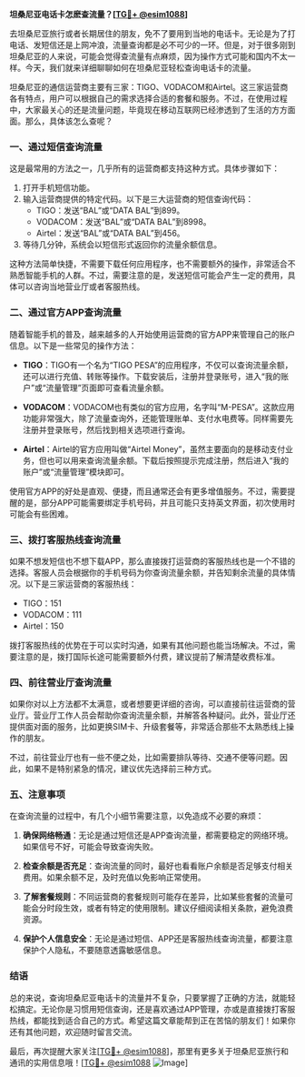 **坦桑尼亚电话卡怎麽查流量？[[TG💪+ @esim1088](https://t.me/s/esim1088)]**

去坦桑尼亚旅行或者长期居住的朋友，免不了要用到当地的电话卡。无论是为了打电话、发短信还是上网冲浪，流量查询都是必不可少的一环。但是，对于很多刚到坦桑尼亚的人来说，可能会觉得查流量有点麻烦，因为操作方式可能和国内不太一样。今天，我们就来详细聊聊如何在坦桑尼亚轻松查询电话卡的流量。

坦桑尼亚的通信运营商主要有三家：TIGO、VODACOM和Airtel。这三家运营商各有特点，用户可以根据自己的需求选择合适的套餐和服务。不过，在使用过程中，大家最关心的还是流量问题，毕竟现在移动互联网已经渗透到了生活的方方面面。那么，具体该怎么查呢？

### **一、通过短信查询流量**

这是最常用的方法之一，几乎所有的运营商都支持这种方式。具体步骤如下：

1. 打开手机短信功能。
2. 输入运营商提供的特定代码。以下是三大运营商的短信查询代码：
   - TIGO：发送“BAL”或“DATA BAL”到899。
   - VODACOM：发送“BAL”或“DATA BAL”到8998。
   - Airtel：发送“BAL”或“DATA BAL”到456。
3. 等待几分钟，系统会以短信形式返回你的流量余额信息。

这种方法简单快捷，不需要下载任何应用程序，也不需要额外的操作，非常适合不熟悉智能手机的人群。不过，需要注意的是，发送短信可能会产生一定的费用，具体可以咨询当地营业厅或者客服热线。

### **二、通过官方APP查询流量**

随着智能手机的普及，越来越多的人开始使用运营商的官方APP来管理自己的账户信息。以下是一些常见的操作方法：

- **TIGO**：TIGO有一个名为“TIGO PESA”的应用程序，不仅可以查询流量余额，还可以进行充值、转账等操作。下载安装后，注册并登录账号，进入“我的账户”或“流量管理”页面即可查看流量余额。
  
- **VODACOM**：VODACOM也有类似的官方应用，名字叫“M-PESA”。这款应用功能非常强大，除了流量查询外，还能管理账单、支付水电费等。同样需要先注册并登录账号，然后找到相关选项进行查询。

- **Airtel**：Airtel的官方应用叫做“Airtel Money”，虽然主要面向的是移动支付业务，但也可以用来查询流量余额。下载后按照提示完成注册，然后进入“我的账户”或“流量管理”模块即可。

使用官方APP的好处是直观、便捷，而且通常还会有更多增值服务。不过，需要提醒的是，部分APP可能需要绑定手机号码，并且可能只支持英文界面，初次使用时可能会有些困难。

### **三、拨打客服热线查询流量**

如果不想发短信也不想下载APP，那么直接拨打运营商的客服热线也是一个不错的选择。客服人员会根据你的手机号码为你查询流量余额，并告知剩余流量的具体情况。以下是三家运营商的客服热线：
- TIGO：151
- VODACOM：111
- Airtel：150

拨打客服热线的优势在于可以实时沟通，如果有其他问题也能当场解决。不过，需要注意的是，拨打国际长途可能需要额外付费，建议提前了解清楚收费标准。

### **四、前往营业厅查询流量**

如果你对以上方法都不太满意，或者想要更详细的咨询，可以直接前往运营商的营业厅。营业厅工作人员会帮助你查询流量余额，并解答各种疑问。此外，营业厅还提供面对面的服务，比如更换SIM卡、升级套餐等，非常适合那些不太熟悉线上操作的朋友。

不过，前往营业厅也有一些不便之处，比如需要排队等待、交通不便等问题。因此，如果不是特别紧急的情况，建议优先选择前三种方式。

### **五、注意事项**

在查询流量的过程中，有几个小细节需要注意，以免造成不必要的麻烦：

1. **确保网络畅通**：无论是通过短信还是APP查询流量，都需要稳定的网络环境。如果信号不好，可能会导致查询失败。
   
2. **检查余额是否充足**：查询流量的同时，最好也看看账户余额是否足够支付相关费用。如果余额不足，及时充值以免影响正常使用。

3. **了解套餐规则**：不同运营商的套餐规则可能存在差异，比如某些套餐的流量可能会分时段生效，或者有特定的使用限制。建议仔细阅读相关条款，避免浪费资源。

4. **保护个人信息安全**：无论是通过短信、APP还是客服热线查询流量，都要注意保护个人隐私，不要随意透露敏感信息。

### **结语**

总的来说，查询坦桑尼亚电话卡的流量并不复杂，只要掌握了正确的方法，就能轻松搞定。无论你是习惯用短信查询，还是喜欢通过APP管理，亦或是直接拨打客服热线，都能找到适合自己的方式。希望这篇文章能帮到正在苦恼的朋友们！如果你还有其他问题，欢迎随时留言交流。

最后，再次提醒大家关注[[TG💪+ @esim1088](https://t.me/s/esim1088)]，那里有更多关于坦桑尼亚旅行和通讯的实用信息哦！[[TG💪+ @esim1088](https://t.me/s/esim1088) ![Image](https://i.postimg.cc/4NQfJmqS/Snipaste-2025-05-13-00-14-12.png)]